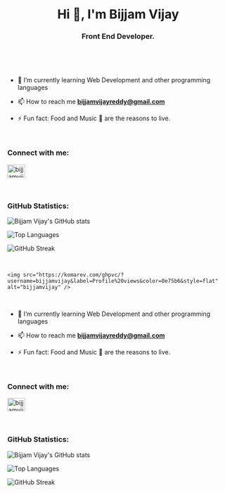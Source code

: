 <h1 align="center">Hi 👋, I'm Bijjam Vijay</h1>
<h3 align="center">Front End Developer.</h3>

<br>


<br>

<br>

- 🌱 I’m currently learning Web Development and other programming languages

- 📫 How to reach me **bijjamvijayreddy@gmail.com**

- ⚡ Fun fact: Food and Music 🎵 are the reasons to live.

<br>

<h3 align="left">Connect with me:</h3>
<p align="left">
  <a href="https://www.linkedin.com/in/bijjamvijay/" target="blank">
    <img align="center" src="https://raw.githubusercontent.com/rahuldkjain/github-profile-readme-generator/master/src/images/icons/Social/linked-in-alt.svg" alt="bijjamvijay" height="30" width="40" />
  </a>
</p>

<br>

<h3>GitHub Statistics:</h3>

![Bijjam Vijay's GitHub stats](https://github-readme-stats.vercel.app/api?username=bijjamvijay&show_icons=true&theme=dark&bg_color=0d1117&text_color=ffffff)

![Top Languages](https://github-readme-stats.vercel.app/api/top-langs/?username=bijjamvijay&layout=compact&theme=dark&bg_color=0d1117&text_color=ffffff)

![GitHub Streak](https://github-readme-streak-stats.herokuapp.com/?user=bijjamvijay&theme=dark&background=0d1117&date_format=M%20j%5B%2C%20Y%5D)

<br>

    <img src="https://komarev.com/ghpvc/?username=bijjamvijay&label=Profile%20views&color=0e75b6&style=flat" alt="bijjamvijay" /> 
</p>

<br>

- 🌱 I’m currently learning Web Development and other programming languages

- 📫 How to reach me **bijjamvijayreddy@gmail.com**

- ⚡ Fun fact: Food and Music 🎵 are the reasons to live.

<br>

<h3 align="left">Connect with me:</h3>
<p align="left">
  <a href="https://www.linkedin.com/in/bijjamvijay/" target="blank">
    <img align="center" src="https://raw.githubusercontent.com/rahuldkjain/github-profile-readme-generator/master/src/images/icons/Social/linked-in-alt.svg" alt="bijjamvijay" height="30" width="40" />
  </a>
</p>

<br>

<h3>GitHub Statistics:</h3>

![Bijjam Vijay's GitHub stats](https://github-readme-stats.vercel.app/api?username=bijjamvijay&show_icons=true&theme=dark&bg_color=0d1117&text_color=ffffff)

![Top Languages](https://github-readme-stats.vercel.app/api/top-langs/?username=bijjamvijay&layout=compact&theme=dark&bg_color=0d1117&text_color=ffffff)

![GitHub Streak](https://github-readme-streak-stats.herokuapp.com/?user=bijjamvijay&theme=dark&background=0d1117&date_format=M%20j%5B%2C%20Y%5D)

<br>
